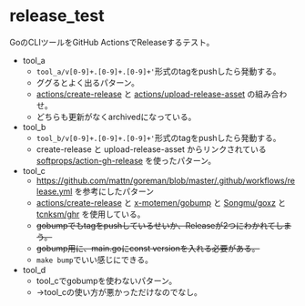 # release_test

GoのCLIツールをGitHub ActionsでReleaseするテスト。

- tool_a
  - `tool_a/v[0-9]+.[0-9]+.[0-9]+'`形式のtagをpushしたら発動する。
  - ググるとよく出るパターン。
  - [actions/create-release](https://github.com/actions/create-release) と [actions/upload-release-asset](https://github.com/actions/upload-release-asset) の組み合わせ。
  - どちらも更新がなくarchivedになっている。
- tool_b
  - `tool_b/v[0-9]+.[0-9]+.[0-9]+'`形式のtagをpushしたら発動する。
  - create-release と upload-release-asset からリンクされている[softprops/action-gh-release](https://github.com/softprops/action-gh-release) を使ったパターン。
- tool_c
  - https://github.com/mattn/goreman/blob/master/.github/workflows/release.yml を参考にしたパターン
  - [actions/create-release](https://github.com/actions/create-release) と [x-motemen/gobump](https://github.com/x-motemen/gobump) と [Songmu/goxz](https://github.com/Songmu/goxz) と [tcnksm/ghr](https://github.com/tcnksm/ghr) を使用している。
  - ~~gobumpでもtagをpushしているせいか、Releaseが2つにわかれてしまう。~~
  - ~~gobump用に、main.goにconst versionを入れる必要がある。~~
  - `make bump`でいい感じにできる。
- tool_d
  - tool_cでgobumpを使わないパターン。
  - →tool_cの使い方が悪かっただけなのでなし。
